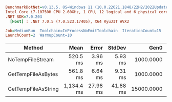 ``` ini

BenchmarkDotNet=v0.13.5, OS=Windows 11 (10.0.22621.1848/22H2/2022Update/SunValley2)
Intel Core i7-10750H CPU 2.60GHz, 1 CPU, 12 logical and 6 physical cores
.NET SDK=7.0.203
  [Host] : .NET 7.0.5 (7.0.523.17405), X64 RyuJIT AVX2

Job=MediumRun  Toolchain=InProcessNoEmitToolchain  IterationCount=15  
LaunchCount=2  WarmupCount=10  

```
|              Method |       Mean |    Error |   StdDev |       Gen0 |      Gen1 |      Gen2 | Allocated |
|-------------------- |-----------:|---------:|---------:|-----------:|----------:|----------:|----------:|
|    NoTempFileStream |   520.5 ms |  3.96 ms |  5.93 ms |  1000.0000 | 1000.0000 | 1000.0000 |  78.11 MB |
|  GetTempFileAsBytes |   561.8 ms |  6.64 ms |  9.31 ms |  1000.0000 | 1000.0000 | 1000.0000 |  78.11 MB |
| GetTempFileAsString | 1,134.4 ms | 27.98 ms | 41.88 ms | 15000.0000 | 9000.0000 | 3000.0000 | 189.21 MB |
